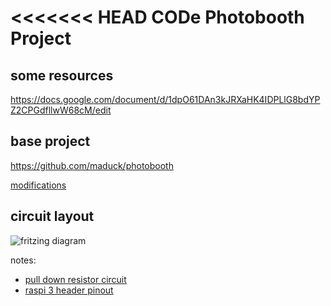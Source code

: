 <<<<<<< HEAD
CODe Photobooth Project
=======================

some resources
--------------

https://docs.google.com/document/d/1dpO61DAn3kJRXaHK4IDPLlG8bdYPZ2CPGdfllwW68cM/edit

base project
------------
https://github.com/maduck/photobooth

[modifications](MODIFICATIONS.md)

circuit layout
--------------
![fritzing diagram](https://i.imgur.com/k6NtYLG.png "yeah")

notes:

* [pull down resistor circuit](https://www.raspberrypi.org/learning/physical-computing-guide/pull_up_down/)
* [raspi 3 header pinout](http://www.raspberrypi-spy.co.uk/wp-content/uploads/2012/06/Raspberry-Pi-GPIO-Layout-Model-B-Plus-rotated-2700x900.png)
